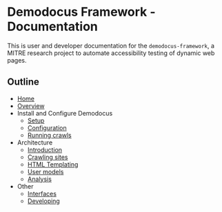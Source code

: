 # Demodocus Framework - Documentation

This is user and developer documentation for the `demodocus-framework`, a MITRE
research project to automate accessibility testing of dynamic web pages.

## Outline

* [Home](index.md)
* [Overview](overview.md)
* Install and Configure Demodocus
    * [Setup](setup.md)
    * [Configuration](configuration.md)
    * [Running crawls](running-crawls.md)
* Architecture
    * [Introduction](introduction.md)
    * [Crawling sites](crawling.md)
    * [HTML Templating](template.md)
    * [User models](user-models.md)
    * [Analysis](analysis.md)
* Other
    * [Interfaces](interfaces.md)
    * [Developing](developing.md)